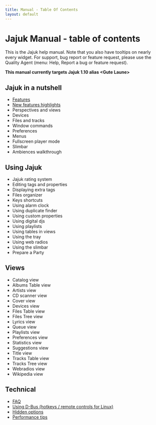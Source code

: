 ```yaml
---
title: Manual - Table Of Contents
layout: default
---
```


# Jajuk Manual - table of contents
This is the Jajuk help manual. Note that you also have tooltips on nearly every widget. For support, bug report or feature request, please use the Quality Agent (menu: Help, Report a bug or feature request). 

**This manual currently targets Jajuk 1.10 alias \<Gute Laune\>**

## Jajuk in a nutshell
- [Features](/features.html)
- [New features highlights](/new_features.html)
- Perspectives and views
- Devices
- Files and tracks
- Window commands
- Preferences
- Menus
- Fullscreen player mode
- Slimbar
- Ambiences walkthrough 

## Using Jajuk
- Jajuk rating system
- Editing tags and properties
- Displaying extra tags
- Files organizer
- Keys shortcuts
- Using alarm clock
- Using duplicate finder
- Using custom properties
- Using digital djs
- Using playlists
- Using tables in views
- Using the tray
- Using web radios
- Using the slimbar
- Prepare a Party 

## Views
- Catalog view
- Albums Table view
- Artists view
- CD scanner view
- Cover view
- Devices view
- Files Table view
- Files Tree view
- Lyrics view
- Queue view
- Playlists view
- Preferences view
- Statistics view
- Suggestions view
- Title view
- Tracks Table view
- Tracks Tree view
- Webradios view
- Wikipedia view 

## Technical
- [FAQ](/faq.html)
- [Using D-Bus (hotkeys / remote controls for Linux)](d-bus.html)
- [Hidden options](hidden_options.html)
- [Performance tips](/jajuk_manual_performance_tips.html)

